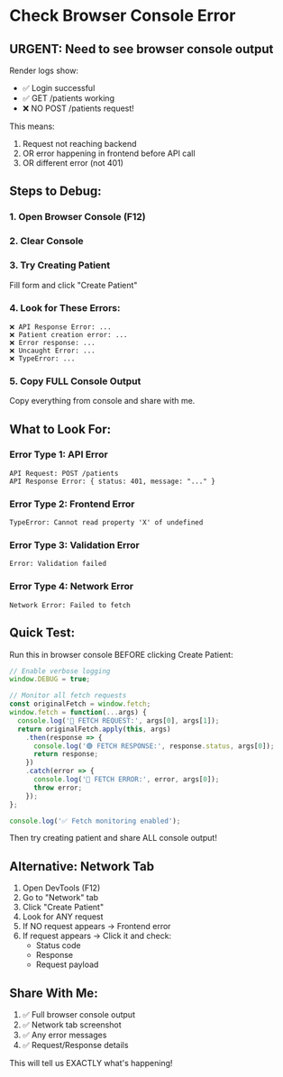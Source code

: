 # Check Browser Console Error

## URGENT: Need to see browser console output

Render logs show:
- ✅ Login successful
- ✅ GET /patients working
- ❌ NO POST /patients request!

This means:
1. Request not reaching backend
2. OR error happening in frontend before API call
3. OR different error (not 401)

## Steps to Debug:

### 1. Open Browser Console (F12)

### 2. Clear Console

### 3. Try Creating Patient

Fill form and click "Create Patient"

### 4. Look for These Errors:

```
❌ API Response Error: ...
❌ Patient creation error: ...
❌ Error response: ...
❌ Uncaught Error: ...
❌ TypeError: ...
```

### 5. Copy FULL Console Output

Copy everything from console and share with me.

## What to Look For:

### Error Type 1: API Error
```
API Request: POST /patients
API Response Error: { status: 401, message: "..." }
```

### Error Type 2: Frontend Error
```
TypeError: Cannot read property 'X' of undefined
```

### Error Type 3: Validation Error
```
Error: Validation failed
```

### Error Type 4: Network Error
```
Network Error: Failed to fetch
```

## Quick Test:

Run this in browser console BEFORE clicking Create Patient:

```javascript
// Enable verbose logging
window.DEBUG = true;

// Monitor all fetch requests
const originalFetch = window.fetch;
window.fetch = function(...args) {
  console.log('🔵 FETCH REQUEST:', args[0], args[1]);
  return originalFetch.apply(this, args)
    .then(response => {
      console.log('🟢 FETCH RESPONSE:', response.status, args[0]);
      return response;
    })
    .catch(error => {
      console.log('🔴 FETCH ERROR:', error, args[0]);
      throw error;
    });
};

console.log('✅ Fetch monitoring enabled');
```

Then try creating patient and share ALL console output!

## Alternative: Network Tab

1. Open DevTools (F12)
2. Go to "Network" tab
3. Click "Create Patient"
4. Look for ANY request
5. If NO request appears → Frontend error
6. If request appears → Click it and check:
   - Status code
   - Response
   - Request payload

## Share With Me:

1. ✅ Full browser console output
2. ✅ Network tab screenshot
3. ✅ Any error messages
4. ✅ Request/Response details

This will tell us EXACTLY what's happening!
